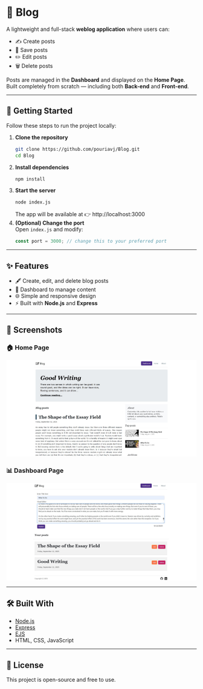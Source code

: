 # 📝 Blog  

A lightweight and full-stack **weblog application** where users can:  
- ✍️ Create posts  
- 💾 Save posts  
- ✏️ Edit posts  
- 🗑️ Delete posts  

Posts are managed in the **Dashboard** and displayed on the **Home Page**.  
Built completely from scratch — including both **Back-end** and **Front-end**.  

---

## 🚀 Getting Started  

Follow these steps to run the project locally:  

1. **Clone the repository**  
   ```bash
   git clone https://github.com/pouriavj/Blog.git
   cd Blog
   ```
2. **Install dependencies**
    ```bash
   npm install
   ```
3. **Start the server**
   ```bash
   node index.js
   ```
   The app will be available at 👉 http://localhost:3000
4. **(Optional) Change the port**<br/>
   Open `index.js` and modify:
   ```javascript
   const port = 3000; // change this to your preferred port
   ```
---

## ✨ Features

- 🖋️ Create, edit, and delete blog posts  
- 📂 Dashboard to manage content  
- 🌐 Simple and responsive design  
- ⚡ Built with **Node.js** and **Express**

---
## 📸 Screenshots

### 🏠 Home Page  
![Home Page](https://github.com/pouriavj/Blog/blob/main/blog-home.jpg?raw=true)

### 📊 Dashboard Page  
![Dashboard Page](https://github.com/pouriavj/Blog/blob/main/blog-dashboard.jpg?raw=true)

---

## 🛠️ Built With

- [Node.js](https://nodejs.org/)  
- [Express](https://expressjs.com/)  
- [EJS](https://ejs.co/)  
- HTML, CSS, JavaScript

---

## 📄 License

This project is open-source and free to use.
